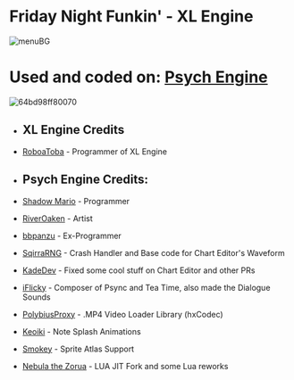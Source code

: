 # Friday Night Funkin' - XL Engine

![menuBG](https://github.com/Aboba1001/HaxeFlixel/assets/112294807/a654486e-c7a1-4110-add9-73b91aa2d41a)

# Used and coded on: [Psych Engine](https://gamebanana.com/mods/309789)

![64bd98ff80070](https://github.com/Aboba1001/HaxeFlixel/assets/112294807/2c9b3d7c-151b-4952-9371-0d125668519c)

* ## XL Engine Credits
* [RoboaToba](https://youtube.com/@RoboaToba) - Programmer of XL Engine

* ## Psych Engine Credits: 
 * [Shadow Mario](https://twitter.com/Shadow_Mario_) - Programmer 
 * [RiverOaken](https://twitter.com/RiverOaken) - Artist 
 * [bbpanzu](https://twitter.com/bbsub3) - Ex-Programmer 
 * [SqirraRNG](https://twitter.com/gedehari) - Crash Handler and Base code for Chart Editor's Waveform 
 * [KadeDev](https://twitter.com/kade0912) - Fixed some cool stuff on Chart Editor and other PRs 
 * [iFlicky](https://twitter.com/flicky_i) - Composer of Psync and Tea Time, also made the Dialogue Sounds 
 * [PolybiusProxy](https://twitter.com/polybiusproxy) - .MP4 Video Loader Library (hxCodec) 
 * [Keoiki](https://twitter.com/Keoiki_) - Note Splash Animations 
 * [Smokey](https://twitter.com/Smokey_5_) - Sprite Atlas Support 
 * [Nebula the Zorua](https://twitter.com/Nebula_Zorua) - LUA JIT Fork and some Lua reworks
